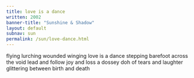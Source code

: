 ```yaml
---
title: love is a dance
written: 2002
banner-title: "Sunshine & Shadow" 
layout: default
subnav: sun
permalink: /sun/love-dance.html
---
```


<div class="poem">
flying lurching  
wounded winging  
love is a dance  
stepping barefoot  
across the void  
lead and follow  
joy and loss  
a dossey doh of  
tears and laughter  
glittering between  
birth and death  
</div>
